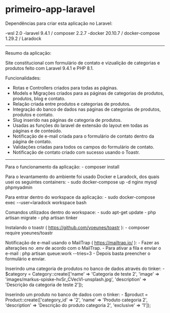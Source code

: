 # primeiro-app-laravel

Dependências para criar esta aplicação no Laravel:

-wsl 2.0
-laravel 9.4.1  / composer 2.2.7
-docker 20.10.7 / docker-compose 1.29.2 / Laradock

-------------------------
Resumo da aplicação:
 
Site constitucional com formulário de contato e vizualição de categorias e produtos feito com Laravel 9.4.1 e PHP 8.1. 

Funcionalidades:

- Rotas e Controllers criados para todas as páginas.
- Models e Migrações criados para as páginas de categorias de produtos, produtos, blog e contato.	
- Relação criada entre produtos e categorias de produtos.
- Integração do banco de dados nas páginas de categorias de produtos, produtos e contato.
- Slug inserido nas páginas de categoria de produtos.
- Usadas as funções do laravel de extensão do layout em todas as páginas e de conteúdo.
- Notificação de e-mail criada para o formulário de contato dentro da página de contato.
- Validações criadas para todos os campos do formulário de contato.
- Notificação de contato criado com sucesso usando o Toastr.

-------------------------

Para o funcionamento da aplicação:
	- composer install

Para o levantamento do ambiente foi usado Docker e Laradock, dos quais usei os seguintes containers:
	- sudo docker-compose up -d nginx mysql phpmyadmin

Para entrar dentro do workspace da aplicação:
	- sudo docker-compose exec --user=laradock workspace bash

Comandos utilizados dentro do workspace:
	- sudo apt-get update
	- php artisan migrate
	- php artisan tinker

Instalando o toastr ( https://github.com/yoeunes/toastr ): 
	- composer require yoeunes/toastr

Notificação de e-mail usando o MailTrap ( https://mailtrap.io/ ):
	- Fazer as alterações no .env de acordo com o MailTrap.
	- Para ativar a fila e enviar o e-mail : php artisan queue:work --tries=3
	- Depois basta preencher o formulário e enviar. 	

Inserindo uma categoria de produtos no banco de dados através do tinker:
	- $category = Category::create(['name' => 'Categoria de teste 2', 'image' => 'images/markus-spiske-hvSr_CVecVI-unsplash.jpg', 'description' => 'Descrição da categoria de teste 2']);

Inserindo um produto no banco de dados com o tinker:
	- $product = Product::create(['category_id' => '2', 'name' => 'Produto categoria 2', 'description' => 'Descrição do produto categoria 2', 'exclusive' => '1']);
